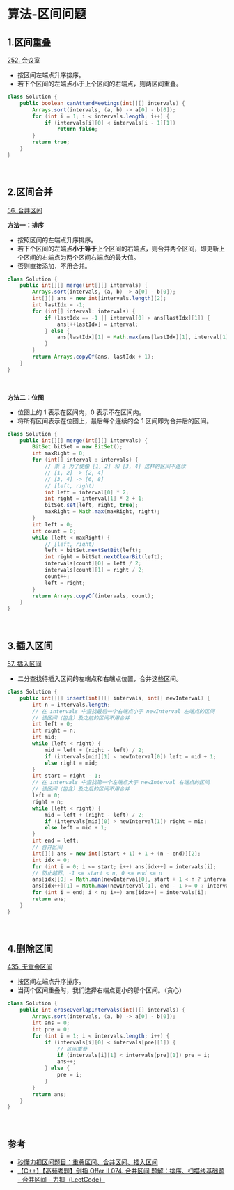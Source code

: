 # 算法-区间问题


<!--more-->

## 1.区间重叠

[252. 会议室](https://leetcode.cn/problems/meeting-rooms)

- 按区间左端点升序排序。
- 若下个区间的左端点小于上个区间的右端点，则两区间重叠。

```java
class Solution {
    public boolean canAttendMeetings(int[][] intervals) {
        Arrays.sort(intervals, (a, b) -> a[0] - b[0]);
        for (int i = 1; i < intervals.length; i++) {
            if (intervals[i][0] < intervals[i - 1][1])
                return false;
        }
        return true;
    }
}
```

<br />

## 2.区间合并

[56. 合并区间](https://leetcode.cn/problems/merge-intervals/)

**方法一：排序**

- 按照区间的左端点升序排序。
- 若下个区间的左端点**小于等于**上个区间的右端点，则合并两个区间，即更新上个区间的右端点为两个区间右端点的最大值。
- 否则直接添加，不用合并。

```java
class Solution {
    public int[][] merge(int[][] intervals) {
        Arrays.sort(intervals, (a, b) -> a[0] - b[0]);
        int[][] ans = new int[intervals.length][2];
        int lastIdx = -1;
        for (int[] interval: intervals) {
            if (lastIdx == -1 || interval[0] > ans[lastIdx][1]) {
                ans[++lastIdx] = interval;
            } else {
                ans[lastIdx][1] = Math.max(ans[lastIdx][1], interval[1]);
            }
        }
        return Arrays.copyOf(ans, lastIdx + 1);
    }
}
```

<br />

**方法二：位图**

- 位图上的 1 表示在区间内，0 表示不在区间内。
- 将所有区间表示在位图上，最后每个连续的全 1 区间即为合并后的区间。

```java
class Solution {
    public int[][] merge(int[][] intervals) {
        BitSet bitSet = new BitSet();
        int maxRight = 0;
        for (int[] interval : intervals) {
            // 乘 2 为了使像 [1, 2] 和 [3, 4] 这样的区间不连续
            // [1, 2] -> [2, 4]
            // [3, 4] -> [6, 8]
            // [left, right)
            int left = interval[0] * 2;
            int right = interval[1] * 2 + 1;
            bitSet.set(left, right, true);
            maxRight = Math.max(maxRight, right);
        }
        int left = 0;
        int count = 0;
        while (left < maxRight) {
            // [left, right)
            left = bitSet.nextSetBit(left);
            int right = bitSet.nextClearBit(left);
            intervals[count][0] = left / 2;
            intervals[count][1] = right / 2;
            count++;
            left = right;
        }
        return Arrays.copyOf(intervals, count);
    }
}
```

<br />

## 3.插入区间

[57. 插入区间](https://leetcode.cn/problems/insert-interval/)

- 二分查找待插入区间的左端点和右端点位置，合并这些区间。

```java
class Solution {
    public int[][] insert(int[][] intervals, int[] newInterval) {
        int n = intervals.length;
        // 在 intervals 中查找最后一个右端点小于 newInterval 左端点的区间
        // 该区间（包含）及之前的区间不用合并
        int left = 0;
        int right = n;
        int mid;
        while (left < right) {
            mid = left + (right - left) / 2;
            if (intervals[mid][1] < newInterval[0]) left = mid + 1;
            else right = mid;
        }
        int start = right - 1;
        // 在 intervals 中查找第一个左端点大于 newInterval 右端点的区间
        // 该区间（包含）及之后的区间不用合并
        left = 0;
        right = n;
        while (left < right) {
            mid = left + (right - left) / 2;
            if (intervals[mid][0] > newInterval[1]) right = mid;
            else left = mid + 1;
        }
        int end = left;
        // 合并区间
        int[][] ans = new int[(start + 1) + 1 + (n - end)][2];
        int idx = 0;
        for (int i = 0; i <= start; i++) ans[idx++] = intervals[i];
        // 防止越界, -1 <= start < n, 0 <= end <= n
        ans[idx][0] = Math.min(newInterval[0], start + 1 < n ? intervals[start + 1][0] : newInterval[0]);
        ans[idx++][1] = Math.max(newInterval[1], end - 1 >= 0 ? intervals[end - 1][1] : newInterval[1]);
        for (int i = end; i < n; i++) ans[idx++] = intervals[i];
        return ans;
    }
}
```

<br />

## 4.删除区间

[435. 无重叠区间](https://leetcode.cn/problems/non-overlapping-intervals/)

- 按区间左端点升序排序。
- 当两个区间重叠时，我们选择右端点更小的那个区间。（贪心）

```java
class Solution {
    public int eraseOverlapIntervals(int[][] intervals) {
        Arrays.sort(intervals, (a, b) -> a[0] - b[0]);
        int ans = 0;
        int pre = 0;
        for (int i = 1; i < intervals.length; i++) {
            if (intervals[i][0] < intervals[pre][1]) {
                // 区间重叠
                if (intervals[i][1] < intervals[pre][1]) pre = i;
                ans++;
            } else {
                pre = i;
            }
        }
        return ans;
    }
}
```

<br />

## 参考

- [秒懂力扣区间题目：重叠区间、合并区间、插入区间](https://mp.weixin.qq.com/s/ioUlNa4ZToCrun3qb4y4Ow)
- [【C++】【高频考题】剑指 Offer II 074. 合并区间 题解：排序、扫描线基础题 - 合并区间 - 力扣（LeetCode）](https://leetcode.cn/problems/SsGoHC/solution/c-by-algo-goer-gzym/)

